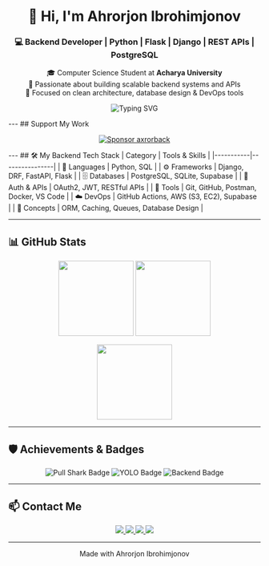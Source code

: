 <h1 align="center">👋 Hi, I'm Ahrorjon Ibrohimjonov</h1>
<h3 align="center">💻 Backend Developer | Python | Flask | Django | REST APIs | PostgreSQL</h3>
<p align="center">
  🎓 Computer Science Student at <strong>Acharya University</strong> <br/>
  🧠 Passionate about building scalable backend systems and APIs <br/>
  🚀 Focused on clean architecture, database design & DevOps tools
</p>
<p align="center">
  <img src="https://readme-typing-svg.herokuapp.com?font=Fira+Code&size=24&duration=3000&pause=500&center=true&vCenter=true&width=650&lines=Building+Scalable+Backends;Designing+Powerful+APIs;Flask+%7C+Django+%7C+PostgreSQL+%7C+Docker" alt="Typing SVG">
</p>
---
##  Support My Work
<p align="center">
  <a href="https://github.com/sponsors/axrorback">
    <img src="https://img.shields.io/badge/Sponsor%20me%20on%20GitHub-%23EA4AAA?style=for-the-badge&logo=githubsponsors&logoColor=white" alt="Sponsor axrorback" />
  </a>
</p>
---
## 🛠️ My Backend Tech Stack
| Category | Tools & Skills |
|-----------|----------------|
| 🧩 Languages | Python, SQL |
| ⚙️ Frameworks | Django, DRF, FastAPI, Flask |
| 🗄️ Databases | PostgreSQL, SQLite, Supabase |
| 🔐 Auth & APIs | OAuth2, JWT, RESTful APIs |
| 🧰 Tools | Git, GitHub, Postman, Docker, VS Code |
| ☁️ DevOps | GitHub Actions, AWS (S3, EC2), Supabase |
| 🧠 Concepts | ORM, Caching, Queues, Database Design |

---




## 📊 GitHub Stats

<p align="center">
  <img src="https://github-readme-stats.vercel.app/api?username=axrorback&show_icons=true&theme=radical&count_private=true&hide_title=true&hide_border=false&icon_color=ff69b4" height="150" />
  <img src="https://github-readme-stats.vercel.app/api/top-langs/?username=axrorback&layout=compact&theme=radical&langs_count=8&hide_title=true&hide_border=false" height="150" />
</p>

<p align="center">
  <img src="https://github-readme-streak-stats.herokuapp.com/?user=axrorback&theme=radical&hide_border=false" height="150" />
</p>

---

## 🛡️ Achievements & Badges

<p align="center">
  <img src="https://img.shields.io/badge/Pull%20Shark-Achieved-blue?style=for-the-badge" alt="Pull Shark Badge" />
  <img src="https://img.shields.io/badge/YOLO-Achieved-brightgreen?style=for-the-badge" alt="YOLO Badge" />
  <img src="https://img.shields.io/badge/Backend%20Focused-100%25-orange?style=for-the-badge" alt="Backend Badge" />
</p>

---

## 📫 Contact Me



<p align="center">
  <a href="https://axrorback.uz">
    <img src="https://img.shields.io/badge/Portfolio-Visit-gradient?style=for-the-badge&logo=githubpages&logoColor=fff&colorA=ff7f50&colorB=ff69b4" />
  </a>
  
  <a href="mailto:axrorback@gmail.com">
    <img src="https://img.shields.io/badge/Email-Contact-gradient?style=for-the-badge&logo=gmail&logoColor=fff&colorA=1abc9c&colorB=16a085" />
  </a>
  
  <a href="https://t.me/axrorback">
    <img src="https://img.shields.io/badge/Telegram-@axrorback-gradient?style=for-the-badge&logo=telegram&logoColor=fff&colorA=3498db&colorB=9b59b6" />
  </a>
  
  <a href="https://www.linkedin.com/in/axrorback/">
    <img src="https://img.shields.io/badge/LinkedIn-axrorback-gradient?style=for-the-badge&logo=linkedin&logoColor=fff&colorA=0077B5&colorB=00bfff" />
  </a>
</p>

---

<p align="center">
  Made with  Ahrorjon Ibrohimjonov
</p>
